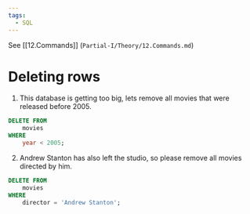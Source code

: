 ```yaml
---
tags:
  - SQL
---
```

See [[12.Commands]] (`Partial-I/Theory/12.Commands.md`)
# Deleting rows
1. This database is getting too big, lets remove all movies that were released before 2005.
```SQL
DELETE FROM
    movies
WHERE
    year < 2005;
```
2. Andrew Stanton has also left the studio, so please remove all movies directed by him.
```SQL
DELETE FROM
    movies
WHERE
    director = 'Andrew Stanton';
```
